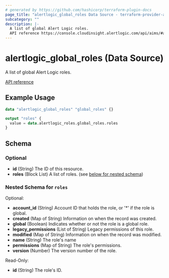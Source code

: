 ```yaml
---
# generated by https://github.com/hashicorp/terraform-plugin-docs
page_title: "alertlogic_global_roles Data Source - terraform-provider-alertlogic"
subcategory: ""
description: |-
  A list of global Alert Logic roles.
  API reference https://console.cloudinsight.alertlogic.com/api/aims/#api-AIMS_Role_Resources-ListGlobalRoles
---
```


# alertlogic_global_roles (Data Source)

A list of global Alert Logic roles.

[API reference](https://console.cloudinsight.alertlogic.com/api/aims/#api-AIMS_Role_Resources-ListGlobalRoles)

## Example Usage

```terraform
data "alertlogic_global_roles" "global_roles" {}

output "roles" {
  value = data.alertlogic_roles.global_roles.roles
}
```

<!-- schema generated by tfplugindocs -->
## Schema

### Optional

- **id** (String) The ID of this resource.
- **roles** (Block List) A list of roles. (see [below for nested schema](#nestedblock--roles))

<a id="nestedblock--roles"></a>
### Nested Schema for `roles`

Optional:

- **account_id** (String) Account ID that holds the role, or '*' if the role is global.
- **created** (Map of String) Information on when the record was created.
- **global** (Boolean) Indicates whether or not the role is a global role.
- **legacy_permissions** (List of String) Legacy permissions of this role.
- **modified** (Map of String) Information on when the record was modified.
- **name** (String) The role's name
- **permissions** (Map of String) The role's permissions.
- **version** (Number) The version number of the role.

Read-Only:

- **id** (String) The role's ID.


